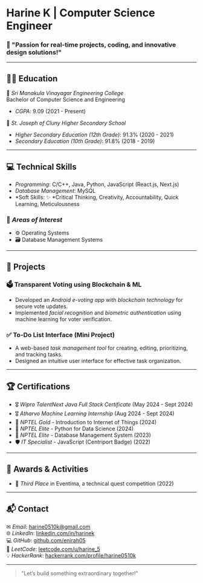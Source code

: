 #  Harine K  | Computer Science Engineer

### 🎯 "Passion for real-time projects, coding, and innovative design solutions!"  

---

## 🧑‍🎓 Education  
📍 *Sri Manakula Vinayagar Engineering College*  
Bachelor of Computer Science and Engineering  
- *CGPA*: 9.09 (2021 - Present)

📍 *St. Joseph of Cluny Higher Secondary School*  
- *Higher Secondary Education (12th Grade)*: 91.3% (2020 - 2021)  
- *Secondary Education (10th Grade)*: 91.8% (2018 - 2019)

---

## 💻 Technical Skills  
- *Programming*: C/C++, Java, Python, JavaScript (React.js, Next.js)  
- *Database Management*: MySQL  
- *Soft Skills: ✨ *Critical Thinking, Creativity, Accountability, Quick Learning, Meticulousness  

### 🌱 *Areas of Interest*  
- ⚙ Operating Systems  
- 🗃 Database Management Systems  

---

## 🚀 Projects  

### 🗳 Transparent Voting using Blockchain & ML  
- Developed an *Android e-voting app* with *blockchain technology* for secure vote updates.  
- Implemented *facial recognition* and *biometric authentication* using machine learning for voter verification.  

### ✅ To-Do List Interface (Mini Project)  
- A web-based *task management tool* for creating, editing, prioritizing, and tracking tasks.  
- Designed an intuitive user interface for effective task organization.

---

## 🏆 Certifications  

- 🎖 *Wipro TalentNext Java Full Stack Certificate* (May 2024 - Sept 2024)  
- 🎖 *Atharvo Machine Learning Internship* (Aug 2024 - Sept 2024)  
- 🥇 *NPTEL Gold* - Introduction to Internet of Things (2024)  
- 🥈 *NPTEL Elite* - Python for Data Science (2024)  
- 🥈 *NPTEL Elite* - Database Management System (2023)  
- 🛡 *IT Specialist* - JavaScript (Centriport Badge) (2022)  

---

## 🏅 Awards & Activities  
- 🥉 *Third Place* in Eventima, a technical quest competition (2022)  

---

## 📬 Contact  
 
✉ *Email*: [harine0510k@gmail.com](mailto:harine0510k@gmail.com)  
🌐 *LinkedIn*: [linkedin.com/in/harinek](https://linkedin.com/in/harinek)  
💻 *GitHub*: [github.com/enirah05](https://github.com/enirah05)  
🧩 *LeetCode*: [leetcode.com/u/harine_5](https://leetcode.com/u/harine_5)  
💡 *HackerRank*: [hackerrank.com/profile/harine0510k](https://hackerrank.com/profile/harine0510k)

---

> "Let’s build something extraordinary together!"
